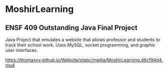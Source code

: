 # MoshirLearning
## ENSF 409 Outstanding Java Final Project

Java Project that emulates a website that allows professor and students to track their school work. Uses MySQL, socket programming, and graphic user interfaces. 

https://thomasvy.github.io/Website/static/media/MoshirLearning.d6cf94d4.mp4

